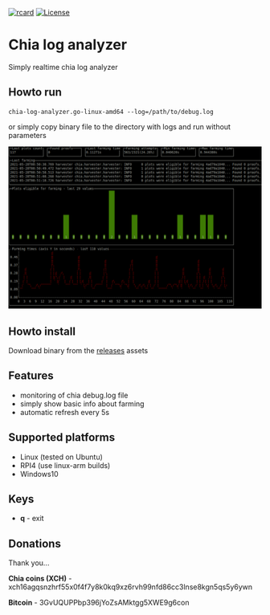 [![rcard](https://goreportcard.com/badge/github.com/kubec/chia-log-analyzer)](https://goreportcard.com/report/github.com/kubec/chia-log-analyzer)
[![License](https://img.shields.io/badge/license-mit-blue.svg?style=flat-square)](https://raw.githubusercontent.com/kubec/chia-log-analyzer/master/LICENSE)

# Chia log analyzer
Simply realtime chia log analyzer

## Howto run
```
chia-log-analyzer.go-linux-amd64 --log=/path/to/debug.log
```
or simply copy binary file to the directory with logs and run without parameters

![Screenshot](./docs/screenshot-1.png)

## Howto install
Download binary from the [releases](../../releases) assets

## Features
- monitoring of chia debug.log file
- simply show basic info about farming
- automatic refresh every 5s

## Supported platforms
- Linux (tested on Ubuntu)
- RPI4 (use linux-arm builds)
- Windows10

## Keys
- **q** - exit

## Donations
Thank you...

**Chia coins (XCH)** - xch16agqsnzhrf55x0f4f7y8k0kq9xz6rvh99nfd86cc3lnse8kgn5qs5y6ywn

**Bitcoin** - 3GvUQUPPbp396jYoZsAMktgg5XWE9g6con